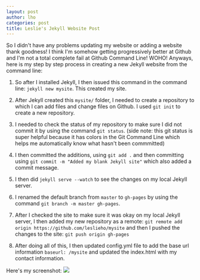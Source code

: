 ```yaml
---
layout: post
author: lho
categories: post
title: Leslie's Jekyll Website Post
---
```


So I didn't have any problems updating my website or adding a website thank goodness!  I think I'm somehow getting progressively better at Github and I'm not a total complete fail at Github Command Line!  WOHO! Anyways, here is my step by step process in creating a new Jekyll website from the command line:

1. So after I installed Jekyll, I then issued this command in the command line: ```jekyll new mysite```. This created my site.

2. After Jekyll created this ```mysite/``` folder, I needed to create a repository to which I can add files and change files on Github.  I used ```git init``` to create a new repository.

3.  I needed to check the status of my repository to make sure I did not commit it by using the command ```git status```. (side note: this git status is super helpful because it has colors in the Git Command Line which helps me automatically know what hasn't been commmitted)

4.  I then committed the additions, using ```git add .``` and then committing using ```git commit -m "Added my blank Jekyll site"``` which also added a commit message.

5. I then did ```jekyll serve --watch``` to see the changes on my local Jekyll server.  

6. I renamed the default branch from ```master``` to ```gh-pages``` by using the command ```git branch -m master gh-pages```.

7.  After I checked the site to make sure it was okay on my local Jekyll server, I then added my new repository as a remote: ```git remote add origin https://github.com/leslieho/mysite``` and then I pushed the changes to the site: ```git push origin gh-pages```

8. After doing all of this, I then updated config.yml file to add the base url information ```baseurl: /mysite``` and updated the index.html with my contact information.

Here's my screenshot: 
<img src="http://i.imgur.com/aXFsHc3.png">

